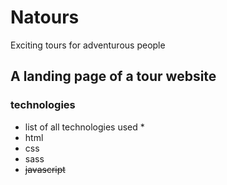 # Natours
Exciting tours for adventurous people
## A landing page of a tour website 
### technologies
* list of all technologies used *
* html
* css
* sass
* ~~javascript~~

